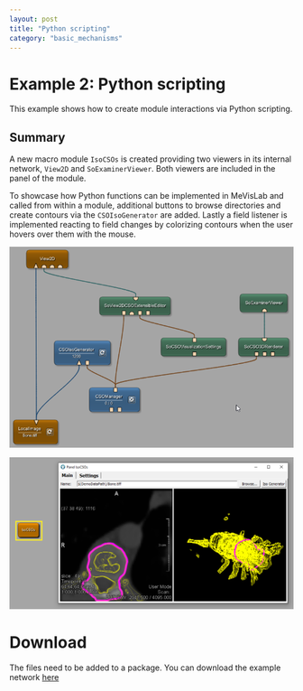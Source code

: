 ```yaml
---
layout: post
title: "Python scripting"
category: "basic_mechanisms"
---
```


# Example 2: Python scripting
This example shows how to create module interactions via Python scripting.

## Summary
A new macro module `IsoCSOs` is created providing two viewers in its internal network, `View2D` and `SoExaminerViewer`. Both viewers are included in the panel of the module.

To showcase how Python functions can be implemented in MeVisLab and called from within a module, additional buttons to browse directories and create contours via the `CSOIsoGenerator` are added. Lastly a field listener is implemented reacting to field changes by colorizing contours when the user hovers over them with the mouse. 

![Screenshot](/examples/basic_mechanisms/macro_modules_and_module_interaction/example2/image2.png)

![Screenshot](/examples/basic_mechanisms/macro_modules_and_module_interaction/example2/image.png)

# Download
The files need to be added to a package. You can download the example network [here](/examples/basic_mechanisms/macro_modules_and_module_interaction/example2/ScriptingExample2.zip)

